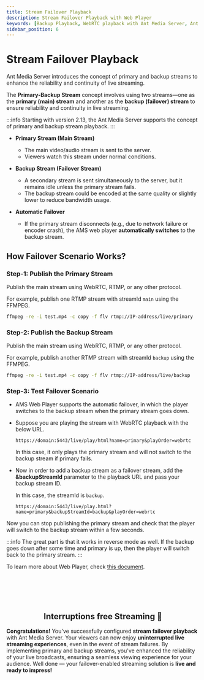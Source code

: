 ```yaml
---
title: Stream Failover Playback
description: Stream Failover Playback with Web Player
keywords: [Backup Playback, WebRTC playback with Ant Media Server, Ant Media Server Documentation, Ant Media Server Tutorials]
sidebar_position: 6
---
```


# Stream Failover Playback

Ant Media Server introduces the concept of primary and backup streams to enhance the reliability and continuity of live streaming.

The **Primary-Backup Stream** concept involves using two streams—one as the **primary (main) stream** and another as the **backup (failover) stream** to ensure reliability and continuity in live streaming.

:::info
Starting with version 2.13, the Ant Media Server supports the concept of primary and backup stream playback.
:::

- **Primary Stream (Main Stream)**
    
    - The main video/audio stream is sent to the server.
    - Viewers watch this stream under normal conditions.

- **Backup Stream (Failover Stream)**
    
    -  A secondary stream is sent simultaneously to the server, but it remains idle unless the primary stream fails.
    -  The backup stream could be encoded at the same quality or slightly lower to reduce bandwidth usage.

- **Automatic Failover**
    
    - If the primary stream disconnects (e.g., due to network failure or encoder crash), the AMS web player **automatically switches** to the backup stream.


## How Failover Scenario Works?

### Step-1: Publish the Primary Stream

Publish the main stream using WebRTC, RTMP, or any other protocol.

For example, publish one RTMP stream with streamId `main` using the FFMPEG.

```bash
ffmpeg -re -i test.mp4 -c copy -f flv rtmp://IP-address/live/primary
```

### Step-2: Publish the Backup Stream

Publish the main stream using WebRTC, RTMP, or any other protocol.

For example, publish another RTMP stream with streamId `backup` using the FFMPEG.

```bash
ffmpeg -re -i test.mp4 -c copy -f flv rtmp://IP-address/live/backup
```

### Step-3: Test Failover Scenario

- AMS Web Player supports the automatic failover, in which the player switches to the backup stream when the primary stream goes down.

- Suppose you are playing the stream with WebRTC playback with the below URL.

  ```
  https://domain:5443/live/play/html?name=primary&playOrder=webrtc
  ```

  In this case, it only plays the primary stream and will not switch to the backup stream if primary fails.

- Now in order to add a backup stream as a failover stream, add the **&backupStreamId** parameter to the playback URL and pass your backup stream ID.

  In this case, the streamId is `backup`.

  ```
  https://domain:5443/live/play.html?name=primary&backupStreamId=backup&playOrder=webrtc
  ```

Now you can stop publishing the primary stream and check that the player will switch to the backup stream within a few seconds.

:::info
The great part is that it works in reverse mode as well. If the backup goes down after some time and primary is up, then the player will switch back to the primary stream.
:::

To learn more about Web Player, check [this document](https://antmedia.io/docs/guides/playing-live-stream/embedded-web-player/).


<br /><br />
---

<div align="center">
<h2> Interruptions free Streaming 🎥 </h2>
</div>

**Congratulations!** You've successfully configured **stream failover playback** with Ant Media Server. Your viewers can now enjoy **uninterrupted live streaming experiences**, even in the event of stream failures. By implementing primary and backup streams, you've enhanced the reliability of your live broadcasts, ensuring a seamless viewing experience for your audience.
Well done — your failover-enabled streaming solution is **live and ready to impress!**

